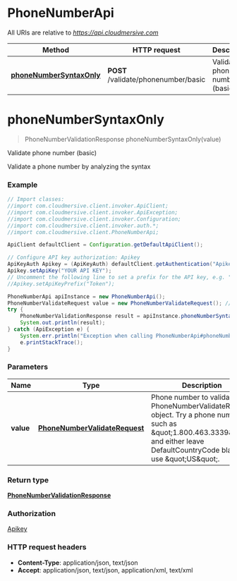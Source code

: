 # PhoneNumberApi

All URIs are relative to *https://api.cloudmersive.com*

Method | HTTP request | Description
------------- | ------------- | -------------
[**phoneNumberSyntaxOnly**](PhoneNumberApi.md#phoneNumberSyntaxOnly) | **POST** /validate/phonenumber/basic | Validate phone number (basic)


<a name="phoneNumberSyntaxOnly"></a>
# **phoneNumberSyntaxOnly**
> PhoneNumberValidationResponse phoneNumberSyntaxOnly(value)

Validate phone number (basic)

Validate a phone number by analyzing the syntax

### Example
```java
// Import classes:
//import com.cloudmersive.client.invoker.ApiClient;
//import com.cloudmersive.client.invoker.ApiException;
//import com.cloudmersive.client.invoker.Configuration;
//import com.cloudmersive.client.invoker.auth.*;
//import com.cloudmersive.client.PhoneNumberApi;

ApiClient defaultClient = Configuration.getDefaultApiClient();

// Configure API key authorization: Apikey
ApiKeyAuth Apikey = (ApiKeyAuth) defaultClient.getAuthentication("Apikey");
Apikey.setApiKey("YOUR API KEY");
// Uncomment the following line to set a prefix for the API key, e.g. "Token" (defaults to null)
//Apikey.setApiKeyPrefix("Token");

PhoneNumberApi apiInstance = new PhoneNumberApi();
PhoneNumberValidateRequest value = new PhoneNumberValidateRequest(); // PhoneNumberValidateRequest | Phone number to validate in a PhoneNumberValidateRequest object.  Try a phone number such as \"1.800.463.3339\", and either leave DefaultCountryCode blank or use \"US\".
try {
    PhoneNumberValidationResponse result = apiInstance.phoneNumberSyntaxOnly(value);
    System.out.println(result);
} catch (ApiException e) {
    System.err.println("Exception when calling PhoneNumberApi#phoneNumberSyntaxOnly");
    e.printStackTrace();
}
```

### Parameters

Name | Type | Description  | Notes
------------- | ------------- | ------------- | -------------
 **value** | [**PhoneNumberValidateRequest**](PhoneNumberValidateRequest.md)| Phone number to validate in a PhoneNumberValidateRequest object.  Try a phone number such as \&quot;1.800.463.3339\&quot;, and either leave DefaultCountryCode blank or use \&quot;US\&quot;. |

### Return type

[**PhoneNumberValidationResponse**](PhoneNumberValidationResponse.md)

### Authorization

[Apikey](../README.md#Apikey)

### HTTP request headers

 - **Content-Type**: application/json, text/json
 - **Accept**: application/json, text/json, application/xml, text/xml


